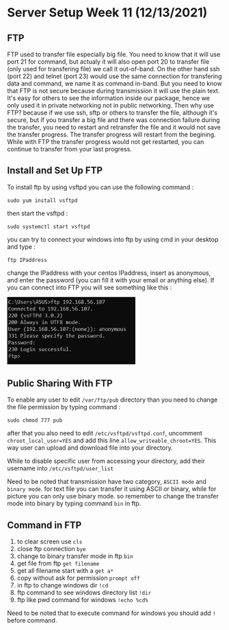 # Server Setup Week 11 (12/13/2021)

## FTP
FTP used to transfer file especially big file. You need to know that it will use port 21 for command, but actualy it will also open port 20 to transfer file (only used for transfering file) we call it out-of-band. On the other hand ssh (port 22) and telnet (port 23) would use the same connection for transfering data and command, we name it as command in-band.
But you need to know that FTP is not secure because during transmission it will use the plain text. It's easy for others to see the information inside our package, hence we only used it in private networking not in public networking.
Then why use FTP? because if we use ssh, sftp or others to transfer the file, although it's secure, but if you transfer a big file and there was connection failure during the transfer, you need to restart and retransfer the file and it would not save the transfer progress. The transfer progress will restart from the begining. While with FTP the transfer progress would not get restarted, you can continue to transfer from your last progress.


## Install and Set Up FTP
To install ftp by using vsftpd you can use the following command :
```
sudo yum install vsftpd
```
then start the vsftpd :
```
sudo systemctl start vsftpd
```
you can try to connect your windows into ftp by using cmd in your desktop and type :
```
ftp IPaddress
```
change the IPaddress with your centos IPaddress, insert as anonymous, and enter the password (you can fill it with your email or anything else). If you can connect into FTP you will see something like this :

<img src="source/ftpWindows.PNG" alt="FTP Windows" title="FTP Windows" width="300"><br>

## Public Sharing With FTP
To enable any user to edit `/var/ftp/pub` directory than you need to change the file permission by typing command :
```
sudo chmod 777 pub
```
after that you also need to edit `/etc/vsftpd/vsftpd.conf`, uncomment `chroot_local_user=YES` and add this line `allow_writeable_chroot=YES`. This way user can upload and download file into your directory.

While to disable specific user from accessing your directory, add their username into `/etc/vsftpd/user_list`

Need to be noted that transmission have two category, `ASCII mode` and `binary mode`. for text file you can transfer it using ASCII or binary, while for picture you can only use binary mode. so remember to change the transfer mode into binary by typing command `bin` in ftp.

## Command in FTP
1. to clear screen use `cls`
2. close ftp connection `bye`
3. change to binary transfer mode in ftp `bin`
4. get file from ftp `get filename`
5. get all filename start with a `get a*`
6. copy without ask for permission `prompt off`
7. in ftp to change windows dir `!cd`
8. ftp command to see windows directory list `!dir`
9. ftp like pwd command for windows `!echo %cd%`

Need to be noted that to execute command for windows you should add `!` before command.